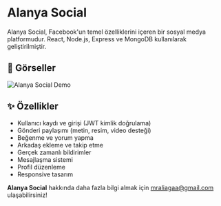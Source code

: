 # Alanya Social

Alanya Social, Facebook'un temel özelliklerini içeren bir sosyal medya platformudur. React, Node.js, Express ve MongoDB kullanılarak geliştirilmiştir.

## 🎨 Görseller

![Alanya Social Demo](gif/gifRecord.gif)

## ✨ Özellikler

- Kullanıcı kaydı ve girişi (JWT kimlik doğrulama)
- Gönderi paylaşımı (metin, resim, video desteği)
- Beğenme ve yorum yapma
- Arkadaş ekleme ve takip etme
- Gerçek zamanlı bildirimler
- Mesajlaşma sistemi
- Profil düzenleme
- Responsive tasarım

**Alanya Social** hakkında daha fazla bilgi almak için mraliagaa@gmail.com ulaşabilirsiniz!
